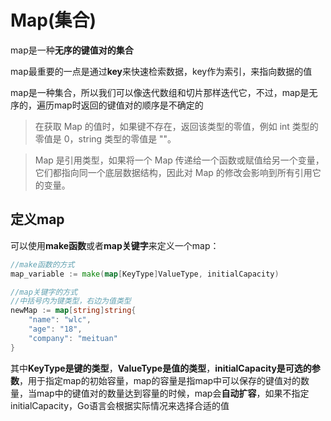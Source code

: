 # Map(集合)
map是一种**无序的键值对的集合**

map最重要的一点是通过**key**来快速检索数据，key作为索引，来指向数据的值

map是一种集合，所以我们可以像迭代数组和切片那样迭代它，不过，map是无序的，遍历map时返回的键值对的顺序是不确定的

> 在获取 Map 的值时，如果键不存在，返回该类型的零值，例如 int 类型的零值是 0，string 类型的零值是 ""。

> Map 是引用类型，如果将一个 Map 传递给一个函数或赋值给另一个变量，它们都指向同一个底层数据结构，因此对 Map 的修改会影响到所有引用它的变量。

## 定义map
可以使用**make函数**或者**map关键字**来定义一个map：

```go
//make函数的方式
map_variable := make(map[KeyType]ValueType, initialCapacity)

//map关键字的方式
//中括号内为键类型，右边为值类型
newMap := map[string]string{
    "name": "wlc",
    "age": "18",
    "company": "meituan"
}
```
其中**KeyType是键的类型**，**ValueType是值的类型**，**initialCapacity是可选的参数**，用于指定map的初始容量，map的容量是指map中可以保存的键值对的数量，当map中的键值对的数量达到容量的时候，map会**自动扩容**，如果不指定initialCapacity，Go语言会根据实际情况来选择合适的值